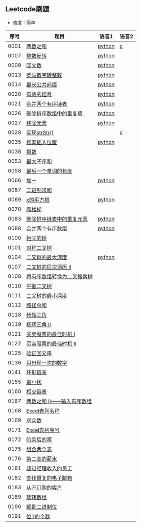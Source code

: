 ## Leetcode刷题 
* 难度：简单

|序号|题目|语言1|语言2|
|---|---|---|---|
|0001|<a href="https://leetcode-cn.com/problems/two-sum/">两数之和</a>|<a href="https://github.com/hhe0/leetcode/blob/master/Easy/0001/python">python</a>|<a href="https://github.com/hhe0/leetcode/blob/master/Easy/0001/c">c</a>|
|0007|<a href="https://leetcode-cn.com/problems/reverse-integer/">整数反转</a>|<a href="https://github.com/hhe0/leetcode/blob/master/Easy/0007/python">python</a>||
|0009|<a href="https://leetcode-cn.com/problems/palindrome-number/">回文数</a>|<a href="https://github.com/hhe0/leetcode/blob/master/Easy/0009/python">python</a>||
|0013|<a href="https://leetcode-cn.com/problems/roman-to-integer/">罗马数字转整数</a>|<a href="https://github.com/hhe0/leetcode/blob/master/Easy/0009/python">python</a>||
|0014|<a href="https://leetcode-cn.com/problems/longest-common-prefix/">最长公共前缀</a>|<a href="https://github.com/hhe0/leetcode/blob/master/Easy/0014/python">python</a>||
|0020|<a href="https://leetcode-cn.com/problems/valid-parentheses/">有效的括号</a>|<a href="https://github.com/hhe0/leetcode/blob/master/Easy/0020/python">python</a>||
|0021|<a href="https://leetcode-cn.com/problems/merge-two-sorted-lists/">合并两个有序链表</a>|<a href="https://github.com/hhe0/leetcode/blob/master/Easy/0021/python">python</a>||
|0026|<a href="https://leetcode-cn.com/problems/remove-duplicates-from-sorted-array/">删除排序数组中的重复项</a>|<a href="https://github.com/hhe0/leetcode/blob/master/Easy/0026/python">python</a>||
|0027|<a href="https://leetcode-cn.com/problems/remove-element/">移除元素</a>|<a href="https://github.com/hhe0/leetcode/blob/master/Easy/0027/python">python</a>||
|0028|<a href="https://leetcode-cn.com/problems/implement-strstr/">实现strStr()</a>||<a href="https://github.com/hhe0/leetcode/blob/master/Easy/0028/c">c</a>|
|0035|<a href="https://leetcode-cn.com/problems/search-insert-position/">搜索插入位置</a>|<a href="https://github.com/hhe0/leetcode/blob/master/Easy/0035/python">python</a>||
|0038|<a href="https://leetcode-cn.com/problems/count-and-say/">报数</a>|||
|0053|<a href="https://leetcode-cn.com/problems/maximum-subarray/">最大子序和</a>|||
|0058|<a href="https://leetcode-cn.com/problems/length-of-last-word/">最后一个单词的长度</a>|||
|0066|<a href="https://leetcode-cn.com/problems/plus-one/">加一</a>|<a href="https://github.com/hhe0/leetcode/blob/master/Easy/0066/python">python</a>||
|0067|<a href="https://leetcode-cn.com/problems/add-binary/">二进制求和</a>|||
|0069|<a href="https://leetcode-cn.com/problems/sqrtx/">x的平方根</a>|<a href="https://github.com/hhe0/leetcode/blob/master/Easy/0069/python">python</a>||
|0070|<a href="https://leetcode-cn.com/problems/climbing-stairs/">爬楼梯</a>|||
|0083|<a href="https://leetcode-cn.com/problems/remove-duplicates-from-sorted-list/">删除排序链表中的重复元素</a>|<a href="https://github.com/hhe0/leetcode/blob/master/Easy/0083/python">python</a>||
|0088|<a href="https://leetcode-cn.com/problems/merge-sorted-array/">合并两个有序数组</a>|<a href="https://github.com/hhe0/leetcode/blob/master/Easy/0088/python">python</a>||
|0100|<a href="https://leetcode-cn.com/problems/same-tree/">相同的树</a>|||
|0101|<a href="https://leetcode-cn.com/problems/symmetric-tree/">对称二叉树</a>|||
|0104|<a href="https://leetcode-cn.com/problems/maximum-depth-of-binary-tree/">二叉树的最大深度</a>|<a href="https://github.com/hhe0/leetcode/blob/master/Easy/0104/python">python</a>||
|0107|<a href="https://leetcode-cn.com/problems/binary-tree-level-order-traversal-ii/">二叉树的层次遍历 II</a>|||
|0108|<a href="https://leetcode-cn.com/problems/convert-sorted-array-to-binary-search-tree/">将有序数组转换为二叉搜索树</a>|||
|0110|<a href="https://leetcode-cn.com/problems/balanced-binary-tree/">平衡二叉树</a>|||
|0111|<a href="https://leetcode-cn.com/problems/minimum-depth-of-binary-tree/">二叉树的最小深度</a>|||
|0112|<a href="https://leetcode-cn.com/problems/path-sum/">路径总和</a>|||
|0118|<a href="https://leetcode-cn.com/problems/pascals-triangle/">杨辉三角</a>|||
|0119|<a href="https://leetcode-cn.com/problems/pascals-triangle-ii/">杨辉三角 II</a>|||
|0121|<a href="https://leetcode-cn.com/problems/best-time-to-buy-and-sell-stock/">买卖股票的最佳时机 I</a>|||
|0122|<a href="https://leetcode-cn.com/problems/best-time-to-buy-and-sell-stock-ii/">买卖股票的最佳时机 II</a>|||
|0125|<a href="https://leetcode-cn.com/problems/valid-palindrome/">验证回文串</a>|||
|0136|<a href="https://leetcode-cn.com/problems/single-number/">只出现一次的数字</a>|||
|0141|<a href="https://leetcode-cn.com/problems/linked-list-cycle/">环形链表</a>|||
|0155|<a href="https://leetcode-cn.com/problems/min-stack/">最小栈</a>|||
|0160|<a href="https://leetcode-cn.com/problems/intersection-of-two-linked-lists/">相交链表</a>|||
|0167|<a href="https://leetcode-cn.com/problems/two-sum-ii-input-array-is-sorted/">两数之和 II——输入有序数组</a>|||
|0168|<a href="https://leetcode-cn.com/problems/excel-sheet-column-title/">Excel表列名称</a>|||
|0169|<a href="https://leetcode-cn.com/problems/majority-element/">求众数</a>|||
|0171|<a href="https://leetcode-cn.com/problems/excel-sheet-column-number/">Excel表列序号</a>|||
|0172|<a href="https://leetcode-cn.com/problems/factorial-trailing-zeroes/">阶乘后的零</a>|||
|0175|<a href="https://leetcode-cn.com/problems/combine-two-tables/">组合两个表</a>|||
|0176|<a href="https://leetcode-cn.com/problems/second-highest-salary/">第二高的薪水</a>|||
|0181|<a href="https://leetcode-cn.com/problems/employees-earning-more-than-their-managers/">超过经理收入的员工</a>|||
|0182|<a href="https://leetcode-cn.com/problems/duplicate-emails/">查找重复的电子邮箱</a>|||
|0183|<a href="https://leetcode-cn.com/problems/customers-who-never-order/">从不订购的客户</a>|||
|0189|<a href="https://leetcode-cn.com/problems/rotate-array/">旋转数组</a>|||
|0190|<a href="https://leetcode-cn.com/problems/reverse-bits/">颠倒二进制位</a>|||
|0191|<a href="https://leetcode-cn.com/problems/number-of-1-bits/">位1的个数</a>|||